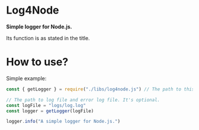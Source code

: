# Log4Node

**Simple logger for Node.js.**

Its function is as stated in the title.

# How to use? 

Simple example: 
```js
const { getLogger } = require("./libs/log4node.js") // The path to this package.

// The path to log file and error log file. It's optional.
const logFile = "logs/log.log"
const logger = getLogger(logFile)

logger.info("A simple logger for Node.js.")

```

